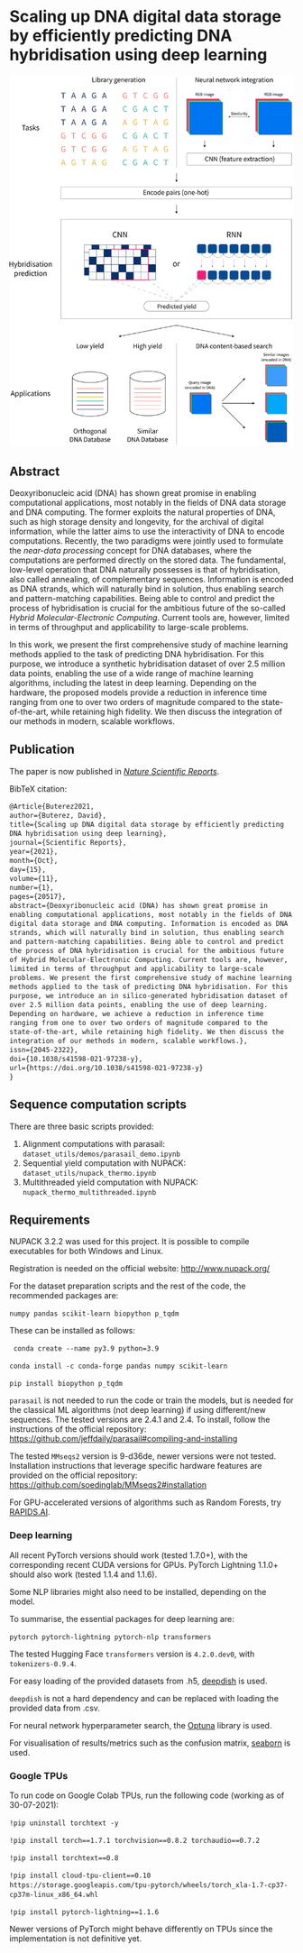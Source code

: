 # Scaling up DNA digital data storage by efficiently predicting DNA hybridisation using deep learning
![](figures/main-figure.png)

## Abstract

Deoxyribonucleic acid (DNA) has shown great promise in enabling computational applications, most notably in the fields of DNA data storage and DNA computing. The former exploits the natural properties of DNA, such as high storage density and longevity, for the archival of digital information, while the latter aims to use the interactivity of DNA to encode computations. Recently, the two paradigms were jointly used to formulate the *near-data processing* concept for DNA databases, where the computations are performed directly on the stored data. The fundamental, low-level operation that DNA naturally possesses is that of hybridisation, also called annealing, of complementary sequences. Information is encoded as DNA strands, which will naturally bind in solution, thus enabling search and pattern-matching capabilities. Being able to control and predict the process of hybridisation is crucial for the ambitious future of the so-called *Hybrid Molecular-Electronic Computing*. Current tools are, however, limited in terms of throughput and applicability to large-scale problems.

In this work, we present the first comprehensive study of machine learning methods applied to the task of predicting DNA hybridisation. For this purpose, we introduce a synthetic hybridisation dataset of over 2.5 million data points, enabling the use of a wide range of machine learning algorithms, including the latest in deep learning. Depending on the hardware, the proposed models provide a reduction in inference time ranging from one to over two orders of magnitude compared to the state-of-the-art, while retaining high fidelity. We then discuss the integration of our methods in modern, scalable workflows.

## Publication

The paper is now published in [*Nature Scientific Reports*](https://www.nature.com/articles/s41598-021-97238-y).

BibTeX citation:
```
@Article{Buterez2021,
author={Buterez, David},
title={Scaling up DNA digital data storage by efficiently predicting DNA hybridisation using deep learning},
journal={Scientific Reports},
year={2021},
month={Oct},
day={15},
volume={11},
number={1},
pages={20517},
abstract={Deoxyribonucleic acid (DNA) has shown great promise in enabling computational applications, most notably in the fields of DNA digital data storage and DNA computing. Information is encoded as DNA strands, which will naturally bind in solution, thus enabling search and pattern-matching capabilities. Being able to control and predict the process of DNA hybridisation is crucial for the ambitious future of Hybrid Molecular-Electronic Computing. Current tools are, however, limited in terms of throughput and applicability to large-scale problems. We present the first comprehensive study of machine learning methods applied to the task of predicting DNA hybridisation. For this purpose, we introduce an in silico-generated hybridisation dataset of over 2.5 million data points, enabling the use of deep learning. Depending on hardware, we achieve a reduction in inference time ranging from one to over two orders of magnitude compared to the state-of-the-art, while retaining high fidelity. We then discuss the integration of our methods in modern, scalable workflows.},
issn={2045-2322},
doi={10.1038/s41598-021-97238-y},
url={https://doi.org/10.1038/s41598-021-97238-y}
}
```

## Sequence computation scripts

There are three basic scripts provided:

1. Alignment computations with parasail: `dataset_utils/demos/parasail_demo.ipynb`
2. Sequential yield computation with NUPACK: `dataset_utils/nupack_thermo.ipynb`
3. Multithreaded yield computation with NUPACK: `nupack_thermo_multithreaded.ipynb`

## Requirements

NUPACK 3.2.2 was used for this project. It is possible to compile executables for both Windows and Linux.

Registration is needed on the official website: http://www.nupack.org/



For the dataset preparation scripts and the rest of the code, the recommended packages are:

`numpy pandas scikit-learn biopython p_tqdm`

These can be installed as follows:

` conda create --name py3.9 python=3.9`

`conda install -c conda-forge pandas numpy scikit-learn`

`pip install biopython p_tqdm`



`parasail` is not needed to run the code or train the models, but is needed for the classical ML algorithms (not deep learning) if using different/new sequences. The tested versions are 2.4.1 and 2.4. To install, follow the instructions of the official repository: https://github.com/jeffdaily/parasail#compiling-and-installing

The tested `MMseqs2` version is 9-d36de, newer versions were not tested. Installation instructions that leverage specific hardware features are provided on the official repository: https://github.com/soedinglab/MMseqs2#installation

For GPU-accelerated versions of algorithms such as Random Forests, try [RAPIDS.AI](https://rapids.ai/start.html#get-rapids).



### Deep learning

All recent PyTorch versions should work (tested 1.7.0+), with the corresponding recent CUDA versions for GPUs. PyTorch Lightning 1.1.0+ should also work (tested 1.1.4 and 1.1.6).



Some NLP libraries might also need to be installed, depending on the model.

To summarise, the essential packages for deep learning are:

`pytorch pytorch-lightning pytorch-nlp transformers`

The tested Hugging Face `transformers` version is `4.2.0.dev0`, with `tokenizers-0.9.4`.



For easy loading of the provided datasets from .h5, [deepdish](https://github.com/uchicago-cs/deepdish) is used.

`deepdish` is not a hard dependency and can be replaced with loading the provided data from .csv.



For neural network hyperparameter search, the [Optuna](https://optuna.org/) library is used.



For visualisation of results/metrics such as the confusion matrix, [seaborn](https://seaborn.pydata.org/) is used.



### Google TPUs

To run code on Google Colab TPUs, run the following code (working as of 30-07-2021):

`!pip uninstall torchtext -y`

`!pip install torch==1.7.1 torchvision==0.8.2 torchaudio==0.7.2`

`!pip install torchtext==0.8`

`!pip install cloud-tpu-client==0.10 https://storage.googleapis.com/tpu-pytorch/wheels/torch_xla-1.7-cp37-cp37m-linux_x86_64.whl`

`!pip install pytorch-lightning==1.1.6`



Newer versions of PyTorch might behave differently on TPUs since the implementation is not definitive yet.



